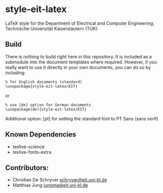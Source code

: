 # style-eit-latex
LaTeX style for the Department of Electrical and Computer Engineering, Technische Universität Kaiserslautern (TUK)


## Build
There is nothing to build right here in this repository. It is included as a submodule into the document templates where required.
However, if you really want to use it directly in your own documents, you can do so by including:
```
% for English documents (standard)
\usepackage{style-eit-latex/EIT}
```
or
```
% use [de] option for German documents
\usepackage[de]{style-eit-latex/EIT}
```

Additional option: [pt] for setting the standard font to PT Sans (sans serif)


## Known Dependencies
* texlive-science
* texlive-fonts-extra


## Contributors:
* Christian De Schryver <schryver@eit.uni-kl.de>
* Matthias Jung <jungma@eit.uni-kl.de>
